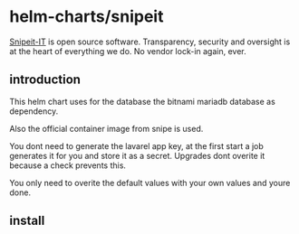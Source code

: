 # helm-charts/snipeit
[Snipeit-IT](http://www.snipeitapp.com) is open source software. Transparency, security and oversight is at the heart of everything we do. No vendor lock-in again, ever.

## introduction
This helm chart uses for the database the bitnami mariadb database as dependency.

Also the official container image from snipe is used.

You dont need to generate the lavarel app key, at the first start a job generates it for you and store it as a secret. Upgrades dont overite it because a check prevents this.

You only need to overite the default values with your own values and youre done. 

## install 